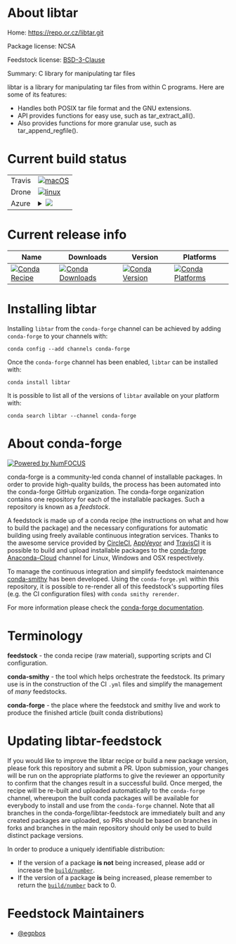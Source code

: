 About libtar
============

Home: https://repo.or.cz/libtar.git

Package license: NCSA

Feedstock license: [BSD-3-Clause](https://github.com/conda-forge/libtar-feedstock/blob/master/LICENSE.txt)

Summary: C library for manipulating tar files

libtar is a library for manipulating tar files from within C programs.
Here are some of its features:
  * Handles both POSIX tar file format and the GNU extensions.
  * API provides functions for easy use, such as tar_extract_all().
  * Also provides functions for more granular use, such as
    tar_append_regfile().


Current build status
====================


<table><tr>
    <td>Travis</td>
    <td>
      <a href="https://travis-ci.com/conda-forge/libtar-feedstock">
        <img alt="macOS" src="https://img.shields.io/travis/com/conda-forge/libtar-feedstock/master.svg?label=macOS">
      </a>
    </td>
  </tr><tr>
    <td>Drone</td>
    <td>
      <a href="https://cloud.drone.io/conda-forge/libtar-feedstock">
        <img alt="linux" src="https://img.shields.io/drone/build/conda-forge/libtar-feedstock/master.svg?label=Linux">
      </a>
    </td>
  </tr>
    
  <tr>
    <td>Azure</td>
    <td>
      <details>
        <summary>
          <a href="https://dev.azure.com/conda-forge/feedstock-builds/_build/latest?definitionId=4507&branchName=master">
            <img src="https://dev.azure.com/conda-forge/feedstock-builds/_apis/build/status/libtar-feedstock?branchName=master">
          </a>
        </summary>
        <table>
          <thead><tr><th>Variant</th><th>Status</th></tr></thead>
          <tbody><tr>
              <td>linux_64</td>
              <td>
                <a href="https://dev.azure.com/conda-forge/feedstock-builds/_build/latest?definitionId=4507&branchName=master">
                  <img src="https://dev.azure.com/conda-forge/feedstock-builds/_apis/build/status/libtar-feedstock?branchName=master&jobName=linux&configuration=linux_64_" alt="variant">
                </a>
              </td>
            </tr><tr>
              <td>linux_aarch64</td>
              <td>
                <a href="https://dev.azure.com/conda-forge/feedstock-builds/_build/latest?definitionId=4507&branchName=master">
                  <img src="https://dev.azure.com/conda-forge/feedstock-builds/_apis/build/status/libtar-feedstock?branchName=master&jobName=linux&configuration=linux_aarch64_" alt="variant">
                </a>
              </td>
            </tr><tr>
              <td>linux_ppc64le</td>
              <td>
                <a href="https://dev.azure.com/conda-forge/feedstock-builds/_build/latest?definitionId=4507&branchName=master">
                  <img src="https://dev.azure.com/conda-forge/feedstock-builds/_apis/build/status/libtar-feedstock?branchName=master&jobName=linux&configuration=linux_ppc64le_" alt="variant">
                </a>
              </td>
            </tr><tr>
              <td>osx_64</td>
              <td>
                <a href="https://dev.azure.com/conda-forge/feedstock-builds/_build/latest?definitionId=4507&branchName=master">
                  <img src="https://dev.azure.com/conda-forge/feedstock-builds/_apis/build/status/libtar-feedstock?branchName=master&jobName=osx&configuration=osx_64_" alt="variant">
                </a>
              </td>
            </tr>
          </tbody>
        </table>
      </details>
    </td>
  </tr>
</table>

Current release info
====================

| Name | Downloads | Version | Platforms |
| --- | --- | --- | --- |
| [![Conda Recipe](https://img.shields.io/badge/recipe-libtar-green.svg)](https://anaconda.org/conda-forge/libtar) | [![Conda Downloads](https://img.shields.io/conda/dn/conda-forge/libtar.svg)](https://anaconda.org/conda-forge/libtar) | [![Conda Version](https://img.shields.io/conda/vn/conda-forge/libtar.svg)](https://anaconda.org/conda-forge/libtar) | [![Conda Platforms](https://img.shields.io/conda/pn/conda-forge/libtar.svg)](https://anaconda.org/conda-forge/libtar) |

Installing libtar
=================

Installing `libtar` from the `conda-forge` channel can be achieved by adding `conda-forge` to your channels with:

```
conda config --add channels conda-forge
```

Once the `conda-forge` channel has been enabled, `libtar` can be installed with:

```
conda install libtar
```

It is possible to list all of the versions of `libtar` available on your platform with:

```
conda search libtar --channel conda-forge
```


About conda-forge
=================

[![Powered by NumFOCUS](https://img.shields.io/badge/powered%20by-NumFOCUS-orange.svg?style=flat&colorA=E1523D&colorB=007D8A)](http://numfocus.org)

conda-forge is a community-led conda channel of installable packages.
In order to provide high-quality builds, the process has been automated into the
conda-forge GitHub organization. The conda-forge organization contains one repository
for each of the installable packages. Such a repository is known as a *feedstock*.

A feedstock is made up of a conda recipe (the instructions on what and how to build
the package) and the necessary configurations for automatic building using freely
available continuous integration services. Thanks to the awesome service provided by
[CircleCI](https://circleci.com/), [AppVeyor](https://www.appveyor.com/)
and [TravisCI](https://travis-ci.com/) it is possible to build and upload installable
packages to the [conda-forge](https://anaconda.org/conda-forge)
[Anaconda-Cloud](https://anaconda.org/) channel for Linux, Windows and OSX respectively.

To manage the continuous integration and simplify feedstock maintenance
[conda-smithy](https://github.com/conda-forge/conda-smithy) has been developed.
Using the ``conda-forge.yml`` within this repository, it is possible to re-render all of
this feedstock's supporting files (e.g. the CI configuration files) with ``conda smithy rerender``.

For more information please check the [conda-forge documentation](https://conda-forge.org/docs/).

Terminology
===========

**feedstock** - the conda recipe (raw material), supporting scripts and CI configuration.

**conda-smithy** - the tool which helps orchestrate the feedstock.
                   Its primary use is in the construction of the CI ``.yml`` files
                   and simplify the management of *many* feedstocks.

**conda-forge** - the place where the feedstock and smithy live and work to
                  produce the finished article (built conda distributions)


Updating libtar-feedstock
=========================

If you would like to improve the libtar recipe or build a new
package version, please fork this repository and submit a PR. Upon submission,
your changes will be run on the appropriate platforms to give the reviewer an
opportunity to confirm that the changes result in a successful build. Once
merged, the recipe will be re-built and uploaded automatically to the
`conda-forge` channel, whereupon the built conda packages will be available for
everybody to install and use from the `conda-forge` channel.
Note that all branches in the conda-forge/libtar-feedstock are
immediately built and any created packages are uploaded, so PRs should be based
on branches in forks and branches in the main repository should only be used to
build distinct package versions.

In order to produce a uniquely identifiable distribution:
 * If the version of a package **is not** being increased, please add or increase
   the [``build/number``](https://conda.io/docs/user-guide/tasks/build-packages/define-metadata.html#build-number-and-string).
 * If the version of a package **is** being increased, please remember to return
   the [``build/number``](https://conda.io/docs/user-guide/tasks/build-packages/define-metadata.html#build-number-and-string)
   back to 0.

Feedstock Maintainers
=====================

* [@egpbos](https://github.com/egpbos/)

